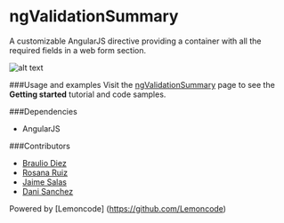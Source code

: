 ngValidationSummary
===================


A customizable AngularJS directive providing a container with all the required fields in a web form section.

![alt text](http://lemoncode.github.io/ngValidationSummary/images/screenshot2.PNG)

###Usage and examples
Visit the [ngValidationSummary](http://lemoncode.github.io/ngValidationSummary/) page to see the __Getting started__ tutorial and code samples.

###Dependencies
* AngularJS

###Contributors
* [Braulio Diez](https://github.com/brauliodiezbrauliodiez)
* [Rosana Ruiz](https://github.com/brauliodiez) 
* [Jaime Salas](https://github.com/JaimeSalas)
* [Dani Sanchez](https://github.com/Nasdan)


Powered by [Lemoncode] (https://github.com/Lemoncode)





